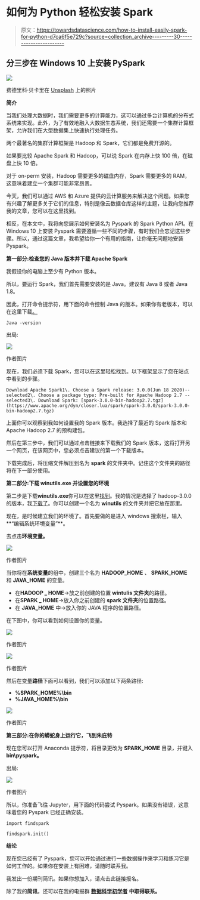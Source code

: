 # 如何为 Python 轻松安装 Spark

> 原文：<https://towardsdatascience.com/how-to-install-easily-spark-for-python-d7ca6f5e729c?source=collection_archive---------30----------------------->

## 分三步在 Windows 10 上安装 PySpark

![](img/48d0a3b4697ca58bc35a393b8e8fe2f3.png)

费德里科·贝卡里在 [Unsplash](https://unsplash.com/s/photos/connection?utm_source=unsplash&utm_medium=referral&utm_content=creditCopyText) 上的照片

**简介**

当我们处理大数据时，我们需要更多的计算能力，这可以通过多台计算机的分布式系统来实现。此外，为了有效地融入大数据生态系统，我们还需要一个集群计算框架，允许我们在大型数据集上快速执行处理任务。

两个最著名的集群计算框架是 Hadoop 和 Spark，它们都是免费开源的。

如果要比较 Apache Spark 和 Hadoop，可以说 Spark 在内存上快 100 倍，在磁盘上快 10 倍。

对于 on-perm 安装，Hadoop 需要更多的磁盘内存，Spark 需要更多的 RAM，这意味着建立一个集群可能非常昂贵。

今天，我们可以通过 AWS 和 Azure 提供的云计算服务来解决这个问题。如果您有兴趣了解更多关于它们的信息，特别是像云数据仓库这样的主题，让我向您推荐我的文章，您可以在这里找到。

相反，在本文中，我将向您展示如何安装名为 Pyspark 的 Spark Python API。在 Windows 10 上安装 Pyspark 需要遵循一些不同的步骤，有时我们会忘记这些步骤。所以，通过这篇文章，我希望给你一个有用的指南，让你毫无问题地安装 Pyspark。

**第一部分:检查您的 Java 版本并下载 Apache Spark**

我假设你的电脑上至少有 Python 版本。

所以，要运行 Spark，我们首先需要安装的是 Java。建议有 Java 8 或者 Java 1.8。

因此，打开命令提示符，用下面的命令控制 Java 的版本。如果你有老版本，可以在这里下载[。](https://www.oracle.com/java/technologies/javase/javase-jdk8-downloads.html)

```
Java -version
```

出局:

![](img/c63bccb13b927df0ca7ba207a8a34da7.png)

作者图片

现在，我们必须下载 Spark，您可以在这里轻松找到。以下框架显示了您在站点中看到的步骤。

```
Download Apache Spark1\. Choose a Spark release: 3.0.0(Jun 18 2020)--selected2\. Choose a package type: Pre-built for Apache Hadoop 2.7 --selected3\. Download Spark: [spark-3.0.0-bin-hadoop2.7.tgz](https://www.apache.org/dyn/closer.lua/spark/spark-3.0.0/spark-3.0.0-bin-hadoop2.7.tgz)
```

上面你可以观察到我如何设置我的 Spark 版本。我选择了最近的 Spark 版本和 Apache Hadoop 2.7 的预构建包。

然后在第三步中，我们可以通过点击链接来下载我们的 Spark 版本，这将打开另一个网页，在该网页中，您必须点击建议的第一个下载版本。

下载完成后，将压缩文件解压到名为 **spark** 的文件夹中。记住这个文件夹的路径将在下一部分使用。

**第二部分:下载 winutils.exe 并设置您的环境**

第二步是下载**winutils.exe**你可以在这里[找到](https://github.com/steveloughran/winutils)。我的情况是选择了 hadoop-3.0.0 的版本，我[下载了](https://github.com/steveloughran/winutils/blob/master/hadoop-3.0.0/bin/winutils.exe)。你可以创建一个名为 **winutils** 的文件夹并把它放在那里。

现在，是时候建立我们的环境了。首先要做的是进入 windows 搜索栏，输入**“编辑系统环境变量”**。

去点击**环境变量。**

![](img/09e6d5af0e493e0097186c93f1a54bc4.png)

作者图片

当你将在**系统变量**的组中，创建三个名为 **HADOOP_HOME** 、 **SPARK_HOME** 和 **JAVA_HOME** 的变量。

*   在**HADOOP _ HOME**→放之前创建的位置 **wintulis 文件夹**的路径。
*   在**SPARK _ HOME**→放入你之前创建的 **spark 文件夹**的位置路径。
*   在 **JAVA_HOME** 中→放入你的 JAVA 程序的位置路径。

在下图中，你可以看到如何设置你的变量。

![](img/117f17a8cff81e617120c6b1319c163e.png)

作者图片

![](img/39c120ac07c04a4f607c1c483ce767fd.png)

作者图片

然后在变量**路径**下面可以看到，我们可以添加以下两条路径:

*   **%SPARK_HOME%\bin**
*   **%JAVA_HOME%\bin**

![](img/55c698bdb826a7af99aa7fb551d16081.png)

作者图片

**第三部分:在你的蟒蛇身上运行它，飞到朱庇特**

现在您可以打开 Anaconda 提示符，将目录更改为 **SPARK_HOME** 目录，并键入 **bin\pyspark。**

出局:

![](img/cb6beb759d6829b0161ad2bc7bbf8ae5.png)

作者图片

所以，你准备飞往 Jupyter，用下面的代码尝试 Pyspark。如果没有错误，这意味着您的 Pyspark 已经正确安装。

```
import findspark

findspark.init()
```

**结论**

现在您已经有了 Pyspark，您可以开始通过进行一些数据操作来学习和练习它是如何工作的。如果你在安装上有困难，请随时联系我。

我发出一份期刊简讯。如果你想加入，请点击此链接报名。

除了我的**简讯**，还可以在我的电报群 [**数据科学初学者**](https://t.me/DataScienceForBeginners) **中取得联系。**